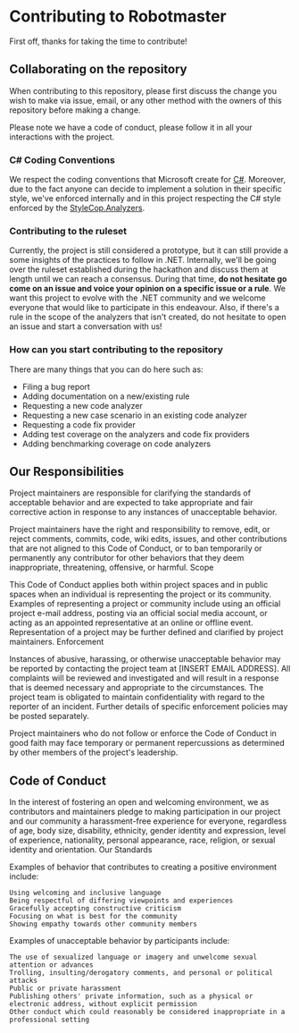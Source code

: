 # Contributing to Robotmaster

First off, thanks for taking the time to contribute!

## Collaborating on the repository

When contributing to this repository, please first discuss the change you wish to make via issue, email, or any other method with the owners of this repository before making a change.

Please note we have a code of conduct, please follow it in all your interactions with the project.

### C# Coding Conventions

We respect the coding conventions that Microsoft create for [C#](#https://docs.microsoft.com/en-us/dotnet/csharp/programming-guide/inside-a-program/coding-conventions). Moreover, due to the fact anyone can decide to implement a solution in their specific style, we've enforced internally and in this project respecting the C# style enforced by the [StyleCop.Analyzers](#https://github.com/DotNetAnalyzers/StyleCopAnalyzers/blob/master/DOCUMENTATION.md).

### Contributing to the ruleset

Currently, the project is still considered a prototype, but it can still provide a some insights of the practices to follow in .NET. Internally, we'll be going over the ruleset established during the hackathon and discuss them at length until we can reach a consensus. During that time, __do not hesitate go come on an issue and voice your opinion on a specific issue or a rule__. We want this project to evolve with the .NET community and we welcome everyone that would like to participate in this endeavour. Also, if there's a rule in the scope of the analyzers that isn't created, do not hesitate to open an issue and start a conversation with us!

### How can you start contributing to the repository

There are many things that you can do here such as:

* Filing a bug report
* Adding documentation on a new/existing rule
* Requesting a new code analyzer
* Requesting a new case scenario in an existing code analyzer
* Requesting a code fix provider
* Adding test coverage on the analyzers and code fix providers
* Adding benchmarking coverage on code analyzers

## Our Responsibilities

Project maintainers are responsible for clarifying the standards of acceptable behavior and are expected to take appropriate and fair corrective action in response to any instances of unacceptable behavior.

Project maintainers have the right and responsibility to remove, edit, or reject comments, commits, code, wiki edits, issues, and other contributions that are not aligned to this Code of Conduct, or to ban temporarily or permanently any contributor for other behaviors that they deem inappropriate, threatening, offensive, or harmful.
Scope

This Code of Conduct applies both within project spaces and in public spaces when an individual is representing the project or its community. Examples of representing a project or community include using an official project e-mail address, posting via an official social media account, or acting as an appointed representative at an online or offline event. Representation of a project may be further defined and clarified by project maintainers.
Enforcement

Instances of abusive, harassing, or otherwise unacceptable behavior may be reported by contacting the project team at [INSERT EMAIL ADDRESS]. All complaints will be reviewed and investigated and will result in a response that is deemed necessary and appropriate to the circumstances. The project team is obligated to maintain confidentiality with regard to the reporter of an incident. Further details of specific enforcement policies may be posted separately.

Project maintainers who do not follow or enforce the Code of Conduct in good faith may face temporary or permanent repercussions as determined by other members of the project's leadership.

## Code of Conduct

In the interest of fostering an open and welcoming environment, we as contributors and maintainers pledge to making participation in our project and our community a harassment-free experience for everyone, regardless of age, body size, disability, ethnicity, gender identity and expression, level of experience, nationality, personal appearance, race, religion, or sexual identity and orientation.
Our Standards

Examples of behavior that contributes to creating a positive environment include:

    Using welcoming and inclusive language
    Being respectful of differing viewpoints and experiences
    Gracefully accepting constructive criticism
    Focusing on what is best for the community
    Showing empathy towards other community members

Examples of unacceptable behavior by participants include:

    The use of sexualized language or imagery and unwelcome sexual attention or advances
    Trolling, insulting/derogatory comments, and personal or political attacks
    Public or private harassment
    Publishing others' private information, such as a physical or electronic address, without explicit permission
    Other conduct which could reasonably be considered inappropriate in a professional setting